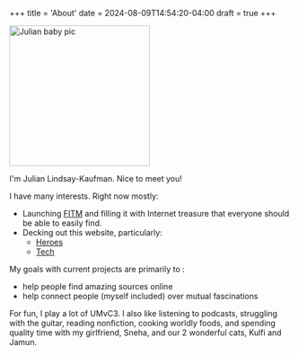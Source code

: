 +++
title = 'About'
date = 2024-08-09T14:54:20-04:00
draft = true
+++

<img
	src="../lil_jlk.JPG"
	height="250"
    alt='Julian baby pic'
/>

I'm Julian Lindsay-Kaufman. Nice to meet you!

I have many interests. Right now mostly:

-   Launching [FITM](https://fitm.online) and filling it with Internet treasure that everyone should be able to easily find.
-   Decking out this website, particularly:
    -   [Heroes](../heroes/)
    -   [Tech](../tech/)

My goals with current projects are primarily to :

-   help people find amazing sources online
-   help connect people (myself included) over mutual fascinations

For fun, I play a lot of UMvC3. I also like listening to podcasts, struggling with the guitar, reading nonfiction, cooking worldly foods, and spending quality time with my girlfriend, Sneha, and our 2 wonderful cats, Kulfi and Jamun.
